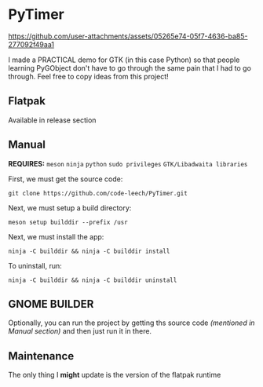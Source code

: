 # PyTimer

https://github.com/user-attachments/assets/05265e74-05f7-4636-ba85-277092f49aa1

I made a PRACTICAL demo for GTK (in this case Python) so that people learning PyGObject
don't have to go through the same pain that I had to go through. Feel free to copy ideas
from this project!

## Flatpak

Available in release section

## Manual
**REQUIRES:**
`meson`
`ninja`
`python`
`sudo privileges`
`GTK/Libadwaita libraries`

First, we must get the source code:
```
git clone https://github.com/code-leech/PyTimer.git
```
Next, we must setup a build directory:
```
meson setup builddir --prefix /usr
```
Next, we must install the app:
```
ninja -C builddir && ninja -C builddir install
```
To uninstall, run:
```
ninja -C builddir && ninja -C builddir uninstall
```

## GNOME BUILDER
Optionally, you can run the project by getting ths source code *(mentioned in Manual section)* and then just run it in there. 

## Maintenance
The only thing I **might** update is the version of the flatpak runtime


